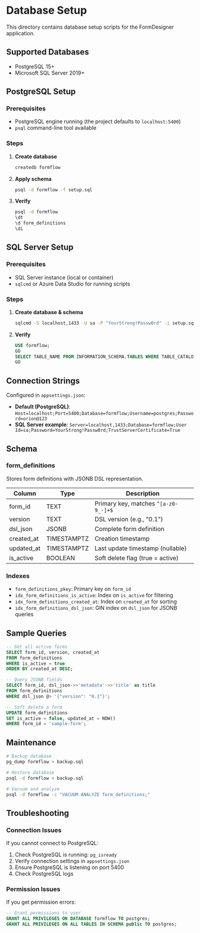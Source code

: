 # Database Setup

This directory contains database setup scripts for the FormDesigner application.

## Supported Databases

- PostgreSQL 15+
- Microsoft SQL Server 2019+

## PostgreSQL Setup

### Prerequisites

- PostgreSQL engine running (the project defaults to `localhost:5400`)
- `psql` command-line tool available

### Steps

1. **Create database**

   ```bash
   createdb formflow
   ```

2. **Apply schema**

   ```bash
   psql -d formflow -f setup.sql
   ```

3. **Verify**

   ```bash
   psql -d formflow
   \dt
   \d form_definitions
   \di
   ```

## SQL Server Setup

### Prerequisites

- SQL Server instance (local or container)
- `sqlcmd` or Azure Data Studio for running scripts

### Steps

1. **Create database & schema**

   ```bash
   sqlcmd -S localhost,1433 -U sa -P "YourStrong!Passw0rd" -i setup.sqlserver.sql
   ```

2. **Verify**

   ```sql
   USE formflow;
   GO
   SELECT TABLE_NAME FROM INFORMATION_SCHEMA.TABLES WHERE TABLE_CATALOG = 'formflow';
   GO
   ```

## Connection Strings

Configured in `appsettings.json`:

- **Default (PostgreSQL)**: `Host=localhost;Port=5400;Database=formflow;Username=postgres;Password=orion@123`
- **SQL Server example**: `Server=localhost,1433;Database=formflow;User Id=sa;Password=YourStrong!Passw0rd;TrustServerCertificate=True`

## Schema

### form_definitions

Stores form definitions with JSONB DSL representation.

| Column      | Type        | Description                              |
|-------------|-------------|------------------------------------------|
| form_id     | TEXT        | Primary key, matches `^[a-z0-9_-]+$`    |
| version     | TEXT        | DSL version (e.g., "0.1")                |
| dsl_json    | JSONB       | Complete form definition                 |
| created_at  | TIMESTAMPTZ | Creation timestamp                       |
| updated_at  | TIMESTAMPTZ | Last update timestamp (nullable)         |
| is_active   | BOOLEAN     | Soft delete flag (true = active)         |

### Indexes

- `form_definitions_pkey`: Primary key on `form_id`
- `idx_form_definitions_is_active`: Index on `is_active` for filtering
- `idx_form_definitions_created_at`: Index on `created_at` for sorting
- `idx_form_definitions_dsl_json`: GIN index on `dsl_json` for JSONB queries

## Sample Queries

```sql
-- Get all active forms
SELECT form_id, version, created_at
FROM form_definitions
WHERE is_active = true
ORDER BY created_at DESC;

-- Query JSONB fields
SELECT form_id, dsl_json->>'metadata'->>'title' as title
FROM form_definitions
WHERE dsl_json @> '{"version": "0.1"}';

-- Soft delete a form
UPDATE form_definitions
SET is_active = false, updated_at = NOW()
WHERE form_id = 'sample-form';
```

## Maintenance

```bash
# Backup database
pg_dump formflow > backup.sql

# Restore database
psql -d formflow < backup.sql

# Vacuum and analyze
psql -d formflow -c "VACUUM ANALYZE form_definitions;"
```

## Troubleshooting

### Connection Issues

If you cannot connect to PostgreSQL:

1. Check PostgreSQL is running: `pg_isready`
2. Verify connection settings in `appsettings.json`
3. Ensure PostgreSQL is listening on port 5400
4. Check PostgreSQL logs

### Permission Issues

If you get permission errors:

```sql
-- Grant permissions to user
GRANT ALL PRIVILEGES ON DATABASE formflow TO postgres;
GRANT ALL PRIVILEGES ON ALL TABLES IN SCHEMA public TO postgres;
```
